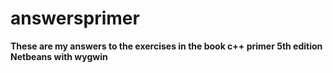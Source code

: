 # answersprimer
<b> These are my answers to the exercises in the book c++ primer 5th edition <br/><b/>
<b> Netbeans with wygwin <b/>
